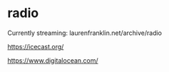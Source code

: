 # radio

Currently streaming: laurenfranklin.net/archive/radio 

https://icecast.org/

https://www.digitalocean.com/
